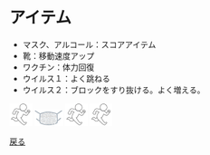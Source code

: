 # アイテム 
- マスク、アルコール：スコアアイテム 
- 靴：移動速度アップ 
- ワクチン：体力回復 
- ウイルス１：よく跳ねる 
- ウイルス２：ブロックをすり抜ける。よく増える。 
  
![ほげ](figure_hashiru.png)
![ほげ](medical_mask_front_view.png)
![ほげ](figure_hashiru.png)
![ほげ](figure_hashiru.png)
  
[戻る](index.md)

